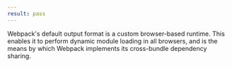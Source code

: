 ```yaml
---
result: pass
---
```


Webpack's default output format is a custom browser-based runtime. This enables it to perform dynamic module loading in all browsers, and is the means by which Webpack implements its cross-bundle dependency sharing.
